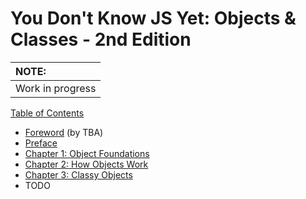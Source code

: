 # You Don't Know JS Yet: Objects & Classes - 2nd Edition

| NOTE: |
| :--- |
| Work in progress |

[Table of Contents](toc.md)

* [Foreword](foreword.md) (by TBA)
* [Preface](../preface.md)
* [Chapter 1: Object Foundations](ch1.md)
* [Chapter 2: How Objects Work](ch2.md)
* [Chapter 3: Classy Objects](ch3.md)
* TODO
